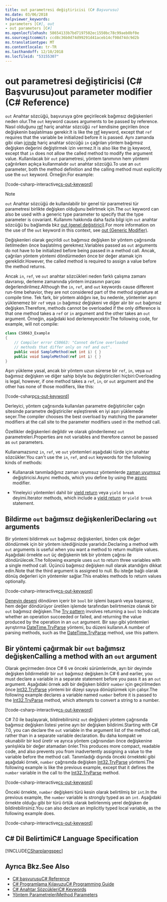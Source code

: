```yaml
---
title: out parametresi değiştiricisi (C# Başvurusu)
ms.date: 03/06/2018
helpviewer_keywords:
- parameters [C#], out
- out parameters [C#]
ms.openlocfilehash: 58654133b7bd7197502ec1550bc78c99aeb0bf0e
ms.sourcegitcommit: ccd8c36b0d74d99291d41aceb14cf98d74dc9d2b
ms.translationtype: MT
ms.contentlocale: tr-TR
ms.lasthandoff: 12/10/2018
ms.locfileid: "53155307"
---
```

# <a name="out-parameter-modifier-c-reference"></a><span data-ttu-id="9450e-102">out parametresi değiştiricisi (C# Başvurusu)</span><span class="sxs-lookup"><span data-stu-id="9450e-102">out parameter modifier (C# Reference)</span></span>
<span data-ttu-id="9450e-103">`out` Anahtar sözcüğü, başvuruya göre geçirilecek bağımsız değişkenleri neden olur.</span><span class="sxs-lookup"><span data-stu-id="9450e-103">The `out` keyword causes arguments to be passed by reference.</span></span> <span data-ttu-id="9450e-104">Nasıl olduğunu [ref](ref.md) hariç anahtar sözcüğü `ref` kendisine geçirilen önce değişkenin başlatılması gerekir.</span><span class="sxs-lookup"><span data-stu-id="9450e-104">It is like the [ref](ref.md) keyword, except that `ref` requires that the variable be initialized before it is passed.</span></span> <span data-ttu-id="9450e-105">Aynı zamanda gibi olan [içinde](in-parameter-modifier.md) hariç anahtar sözcüğü `in` çağrılan yöntem bağımsız değişken değerini değiştirmek izin vermez.</span><span class="sxs-lookup"><span data-stu-id="9450e-105">It is also like the [in](in-parameter-modifier.md) keyword, except that `in` does not allow the called method to modify the argument value.</span></span> <span data-ttu-id="9450e-106">Kullanılacak bir `out` parametresi, yöntem tanımının hem yöntemi çağrılırken açıkça kullanmalıdır `out` anahtar sözcüğü.</span><span class="sxs-lookup"><span data-stu-id="9450e-106">To use an `out` parameter, both the method definition and the calling method must explicitly use the `out` keyword.</span></span> <span data-ttu-id="9450e-107">Örneğin:</span><span class="sxs-lookup"><span data-stu-id="9450e-107">For example:</span></span>  
  
[!code-csharp-interactive[cs-out-keyword](../../../../samples/snippets/csharp/language-reference/keywords/in-ref-out-modifier/OutParameterModifier.cs#1)]  

> [!NOTE] 
> <span data-ttu-id="9450e-108">`out` Anahtar sözcüğü de kullanılabilir bir genel tür parametresi tür parametresi birlikte değişken olduğunu belirtmek için.</span><span class="sxs-lookup"><span data-stu-id="9450e-108">The `out` keyword can also be used with a generic type parameter to specify that the type parameter is covariant.</span></span> <span data-ttu-id="9450e-109">Kullanımı hakkında daha fazla bilgi için `out` anahtar sözcüğü bu bağlamda bkz [out (genel değiştirici)](out-generic-modifier.md).</span><span class="sxs-lookup"><span data-stu-id="9450e-109">For more information on the use of the `out` keyword in this context, see [out (Generic Modifier)](out-generic-modifier.md).</span></span>
  
<span data-ttu-id="9450e-110">Değişkenleri olarak geçirildi `out` bağımsız değişken bir yöntem çağrısında iletilmeden önce başlatılmış gerekmez.</span><span class="sxs-lookup"><span data-stu-id="9450e-110">Variables passed as `out` arguments do not have to be initialized before being passed in a method call.</span></span> <span data-ttu-id="9450e-111">Ancak, çağrılan yöntem yöntemi döndürmeden önce bir değer atamak için gereklidir.</span><span class="sxs-lookup"><span data-stu-id="9450e-111">However, the called method is required to assign a value before the method returns.</span></span>  
  
<span data-ttu-id="9450e-112">Ancak `in`, `ref`, ve `out` anahtar sözcükleri neden farklı çalışma zamanı davranışı, derleme zamanında yöntem imzasının parçası değerlendirilmez.</span><span class="sxs-lookup"><span data-stu-id="9450e-112">Although the `in`, `ref`, and `out` keywords cause different run-time behavior, they are not considered part of the method signature at compile time.</span></span> <span data-ttu-id="9450e-113">Tek fark, bir yöntem aldığını ise, bu nedenle, yöntemler aşırı yüklenemez bir `ref` veya `in` bağımsız değişkeni ve diğer alır bir `out` bağımsız değişken.</span><span class="sxs-lookup"><span data-stu-id="9450e-113">Therefore, methods cannot be overloaded if the only difference is that one method takes a `ref` or `in` argument and the other takes an `out` argument.</span></span> <span data-ttu-id="9450e-114">Örneğin, aşağıdaki kod derlemeyecektir:</span><span class="sxs-lookup"><span data-stu-id="9450e-114">The following code, for example, will not compile:</span></span>  
  
```csharp
class CS0663_Example
{
    // Compiler error CS0663: "Cannot define overloaded 
    // methods that differ only on ref and out".
    public void SampleMethod(out int i) { }
    public void SampleMethod(ref int i) { }
}
```
  
<span data-ttu-id="9450e-115">Aşırı yükleme yasal, ancak bir yöntem uzun sürerse bir `ref`, `in`, veya `out` bağımsız değişken ve diğer sahip böyle bu değiştiricileri hiçbiri:</span><span class="sxs-lookup"><span data-stu-id="9450e-115">Overloading is legal, however, if one method takes a `ref`, `in`, or `out` argument and the other has none of those modifiers, like this:</span></span>  
  
[!code-csharp[cs-out-keyword](../../../../samples/snippets/csharp/language-reference/keywords/in-ref-out-modifier/OutParameterModifier.cs#2)]  

<span data-ttu-id="9450e-116">Derleyici, yöntem çağrısında kullanılan parametre değiştiriciler çağrı sitesinde parametre değiştiriciler eşleştirerek en iyi aşırı yüklemede seçer.</span><span class="sxs-lookup"><span data-stu-id="9450e-116">The compiler chooses the best overload by matching the parameter modifiers at the call site to the parameter modifiers used in the method call.</span></span>
 
<span data-ttu-id="9450e-117">Özellikler değişkenleri değildir ve olarak gönderilemez `out` parametreleri.</span><span class="sxs-lookup"><span data-stu-id="9450e-117">Properties are not variables and therefore cannot be passed as `out` parameters.</span></span>
  
<span data-ttu-id="9450e-118">Kullanamazsınız `in`, `ref`, ve `out` yöntemleri aşağıdaki türde için anahtar sözcükler:</span><span class="sxs-lookup"><span data-stu-id="9450e-118">You can't use the `in`, `ref`, and `out` keywords for the following kinds of methods:</span></span>  
  
-   <span data-ttu-id="9450e-119">Kullanarak tanımladığınız zaman uyumsuz yöntemlerde [zaman uyumsuz](../../../csharp/language-reference/keywords/async.md) değiştiricisi.</span><span class="sxs-lookup"><span data-stu-id="9450e-119">Async methods, which you define by using the [async](../../../csharp/language-reference/keywords/async.md) modifier.</span></span>  
  
-   <span data-ttu-id="9450e-120">Yineleyici yöntemleri dahil bir [yield return](../../../csharp/language-reference/keywords/yield.md) veya `yield break` deyimi.</span><span class="sxs-lookup"><span data-stu-id="9450e-120">Iterator methods, which include a [yield return](../../../csharp/language-reference/keywords/yield.md) or `yield break` statement.</span></span>  

## <a name="declaring-out-arguments"></a><span data-ttu-id="9450e-121">Bildirme `out` bağımsız değişkenleri</span><span class="sxs-lookup"><span data-stu-id="9450e-121">Declaring `out` arguments</span></span>   

 <span data-ttu-id="9450e-122">Bir yöntemi bildirmek `out` bağımsız değişkenleri, birden çok değer döndürmek için bir yöntem istediğinizde yararlıdır.</span><span class="sxs-lookup"><span data-stu-id="9450e-122">Declaring a method with `out` arguments is useful when you want a method to return multiple values.</span></span> <span data-ttu-id="9450e-123">Aşağıdaki örnekte `out` üç değişkenin tek bir yöntem çağrısı ile döndürülecek.</span><span class="sxs-lookup"><span data-stu-id="9450e-123">The following example uses `out` to return three variables with a single method call.</span></span> <span data-ttu-id="9450e-124">Üçüncü bağımsız değişken null olarak atandığını dikkat edin.</span><span class="sxs-lookup"><span data-stu-id="9450e-124">Note that the third argument is assigned to null.</span></span> <span data-ttu-id="9450e-125">Bu isteğe bağlı olarak dönüş değerleri için yöntemler sağlar.</span><span class="sxs-lookup"><span data-stu-id="9450e-125">This enables methods to return values optionally.</span></span>  
  
[!code-csharp-interactive[cs-out-keyword](../../../../samples/snippets/csharp/language-reference/keywords/in-ref-out-modifier/OutParameterModifier.cs#3)]  

 <span data-ttu-id="9450e-126">[Deneyin deseni](/visualstudio/code-quality/ca1021-avoid-out-parameters#try-pattern-methods) döndüren içerir bir `bool` bir işlemi başarılı veya başarısız, hem değer döndürüyor üretilen işlemde tarafından belirtmenize olanak bir `out` bağımsız değişken.</span><span class="sxs-lookup"><span data-stu-id="9450e-126">The [Try pattern](/visualstudio/code-quality/ca1021-avoid-out-parameters#try-pattern-methods) involves returning a `bool` to indicate whether an operation succeeded or failed, and returning the value produced by the operation in an `out` argument.</span></span> <span data-ttu-id="9450e-127">Bir sayı gibi yöntemleri ayrıştırma [DateTime.TryParse](xref:System.DateTime.TryParse(System.String,System.DateTime@)) yöntemi, bu düzeni kullanın.</span><span class="sxs-lookup"><span data-stu-id="9450e-127">A number of parsing methods, such as the [DateTime.TryParse](xref:System.DateTime.TryParse(System.String,System.DateTime@)) method, use this pattern.</span></span>
   
## <a name="calling-a-method-with-an-out-argument"></a><span data-ttu-id="9450e-128">Bir yöntemi çağırmak bir `out` bağımsız değişken</span><span class="sxs-lookup"><span data-stu-id="9450e-128">Calling a method with an `out` argument</span></span>

<span data-ttu-id="9450e-129">Olarak geçirmeden önce C# 6 ve önceki sürümlerinde, ayrı bir deyimde değişken bildirmelidir bir `out` bağımsız değişken.</span><span class="sxs-lookup"><span data-stu-id="9450e-129">In C# 6 and earlier, you must declare a variable in a separate statement before you pass it as an `out` argument.</span></span> <span data-ttu-id="9450e-130">Aşağıdaki örnek adlı bir değişken bildirir `number` için geçirilmeden önce [Int32.TryParse](xref:System.Int32.TryParse(System.String,System.Int32@)) yöntemi bir dizeyi sayıya dönüştürmek için çalışır.</span><span class="sxs-lookup"><span data-stu-id="9450e-130">The following example declares a variable named `number` before it is passed to the [Int32.TryParse](xref:System.Int32.TryParse(System.String,System.Int32@)) method, which attempts to convert a string to a number.</span></span>

[!code-csharp-interactive[cs-out-keyword](../../../../samples/snippets/csharp/language-reference/keywords/in-ref-out-modifier/OutParameterModifier.cs#4)]  

<span data-ttu-id="9450e-131">C# 7.0 ile başlayarak, bildirebilirsiniz `out` değişkeni yöntem çağrısında bağımsız değişken listesi yerine ayrı bir değişken bildirimi.</span><span class="sxs-lookup"><span data-stu-id="9450e-131">Starting with C# 7.0, you can declare the `out` variable in the argument list of the method call, rather than in a separate variable declaration.</span></span> <span data-ttu-id="9450e-132">Bu daha kompakt ve okunabilir bir kod üretir ve ayrıca yöntem çağrısından önce değişkenine yanlışlıkla bir değer atamadan önler.</span><span class="sxs-lookup"><span data-stu-id="9450e-132">This produces more compact, readable code, and also prevents you from inadvertently assigning a value to the variable before the method call.</span></span> <span data-ttu-id="9450e-133">Tanımladığı dışında önceki örnekteki gibi aşağıdaki örnek, `number` çağrısında değişken [Int32.TryParse](xref:System.Int32.TryParse(System.String,System.Int32@)) yöntemi.</span><span class="sxs-lookup"><span data-stu-id="9450e-133">The following example is like the previous example, except that it defines the `number` variable in the call to the [Int32.TryParse](xref:System.Int32.TryParse(System.String,System.Int32@)) method.</span></span>

[!code-csharp-interactive[cs-out-keyword](../../../../samples/snippets/csharp/language-reference/keywords/in-ref-out-modifier/OutParameterModifier.cs#5)]  
   
<span data-ttu-id="9450e-134">Önceki örnekte, `number` değişkeni türü kesin olarak belirtilmiş bir `int`.</span><span class="sxs-lookup"><span data-stu-id="9450e-134">In the previous example, the `number` variable is strongly typed as an `int`.</span></span> <span data-ttu-id="9450e-135">Aşağıdaki örnekte olduğu gibi bir türü örtük olarak belirlenmiş yerel değişken de bildirebilirsiniz.</span><span class="sxs-lookup"><span data-stu-id="9450e-135">You can also declare an implicitly typed local variable, as the following example does.</span></span>

[!code-csharp-interactive[cs-out-keyword](../../../../samples/snippets/csharp/language-reference/keywords/in-ref-out-modifier/OutParameterModifier.cs#6)]  
   
## <a name="c-language-specification"></a><span data-ttu-id="9450e-136">C# Dil Belirtimi</span><span class="sxs-lookup"><span data-stu-id="9450e-136">C# Language Specification</span></span>  
[!INCLUDE[CSharplangspec](~/includes/csharplangspec-md.md)]  
  
## <a name="see-also"></a><span data-ttu-id="9450e-137">Ayrıca Bkz.</span><span class="sxs-lookup"><span data-stu-id="9450e-137">See Also</span></span>

- [<span data-ttu-id="9450e-138">C# başvurusu</span><span class="sxs-lookup"><span data-stu-id="9450e-138">C# Reference</span></span>](../../../csharp/language-reference/index.md)  
- [<span data-ttu-id="9450e-139">C# Programlama Kılavuzu</span><span class="sxs-lookup"><span data-stu-id="9450e-139">C# Programming Guide</span></span>](../../../csharp/programming-guide/index.md)  
- [<span data-ttu-id="9450e-140">C# Anahtar Sözcükleri</span><span class="sxs-lookup"><span data-stu-id="9450e-140">C# Keywords</span></span>](../../../csharp/language-reference/keywords/index.md)  
- [<span data-ttu-id="9450e-141">Yöntem Parametreleri</span><span class="sxs-lookup"><span data-stu-id="9450e-141">Method Parameters</span></span>](../../../csharp/language-reference/keywords/method-parameters.md)
